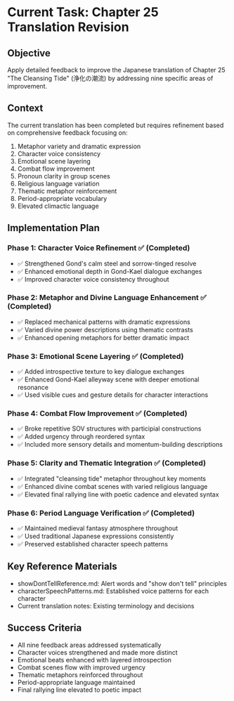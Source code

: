 # Current Task: Chapter 25 Translation Revision

## Objective
Apply detailed feedback to improve the Japanese translation of Chapter 25 "The Cleansing Tide" (浄化の潮流) by addressing nine specific areas of improvement.

## Context
The current translation has been completed but requires refinement based on comprehensive feedback focusing on:
1. Metaphor variety and dramatic expression
2. Character voice consistency 
3. Emotional scene layering
4. Combat flow improvement
5. Pronoun clarity in group scenes
6. Religious language variation
7. Thematic metaphor reinforcement
8. Period-appropriate vocabulary
9. Elevated climactic language

## Implementation Plan

### Phase 1: Character Voice Refinement ✅ (Completed)
- ✅ Strengthened Gond's calm steel and sorrow-tinged resolve
- ✅ Enhanced emotional depth in Gond-Kael dialogue exchanges
- ✅ Improved character voice consistency throughout

### Phase 2: Metaphor and Divine Language Enhancement ✅ (Completed)
- ✅ Replaced mechanical patterns with dramatic expressions
- ✅ Varied divine power descriptions using thematic contrasts
- ✅ Enhanced opening metaphors for better dramatic impact

### Phase 3: Emotional Scene Layering ✅ (Completed)
- ✅ Added introspective texture to key dialogue exchanges
- ✅ Enhanced Gond-Kael alleyway scene with deeper emotional resonance
- ✅ Used visible cues and gesture details for character interactions

### Phase 4: Combat Flow Improvement ✅ (Completed)
- ✅ Broke repetitive SOV structures with participial constructions
- ✅ Added urgency through reordered syntax
- ✅ Included more sensory details and momentum-building descriptions

### Phase 5: Clarity and Thematic Integration ✅ (Completed)
- ✅ Integrated "cleansing tide" metaphor throughout key moments
- ✅ Enhanced divine combat scenes with varied religious language
- ✅ Elevated final rallying line with poetic cadence and elevated syntax

### Phase 6: Period Language Verification ✅ (Completed)
- ✅ Maintained medieval fantasy atmosphere throughout
- ✅ Used traditional Japanese expressions consistently
- ✅ Preserved established character speech patterns

## Key Reference Materials
- showDontTellReference.md: Alert words and "show don't tell" principles
- characterSpeechPatterns.md: Established voice patterns for each character
- Current translation notes: Existing terminology and decisions

## Success Criteria
- All nine feedback areas addressed systematically
- Character voices strengthened and made more distinct
- Emotional beats enhanced with layered introspection
- Combat scenes flow with improved urgency
- Thematic metaphors reinforced throughout
- Period-appropriate language maintained
- Final rallying line elevated to poetic impact
